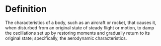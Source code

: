 # Definition

The characteristics of a body, such as an aircraft or rocket, that
causes it, when disturbed from an original state of steady flight or
motion, to damp the oscillations set up by restoring moments and
gradually return to its original state; specifically, the aerodynamic
characteristics.

